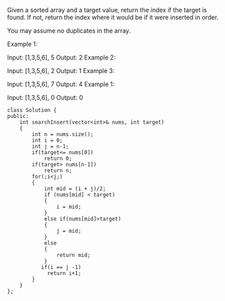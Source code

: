 Given a sorted array and a target value, return the index if the target is found. If not, return the index where it would be if it were inserted in order.

You may assume no duplicates in the array.

Example 1:

Input: [1,3,5,6], 5
Output: 2
Example 2:

Input: [1,3,5,6], 2
Output: 1
Example 3:

Input: [1,3,5,6], 7
Output: 4
Example 1:

Input: [1,3,5,6], 0
Output: 0

```
class Solution {
public:
    int searchInsert(vector<int>& nums, int target) 
    {
        int n = nums.size();
        int i = 0;
        int j = n-1;
        if(target<= nums[0])
            return 0;
        if(target> nums[n-1])
            return n;
        for(;i<j;)
        {
            int mid = (i + j)/2;
            if (nums[mid] < target)
            {
                i = mid;
            }
            else if(nums[mid]>target)
            {
                j = mid;
            }
            else
            {
                return mid;
            }
           if(i == j -1)
             return i+1;
        }
    }
};
```